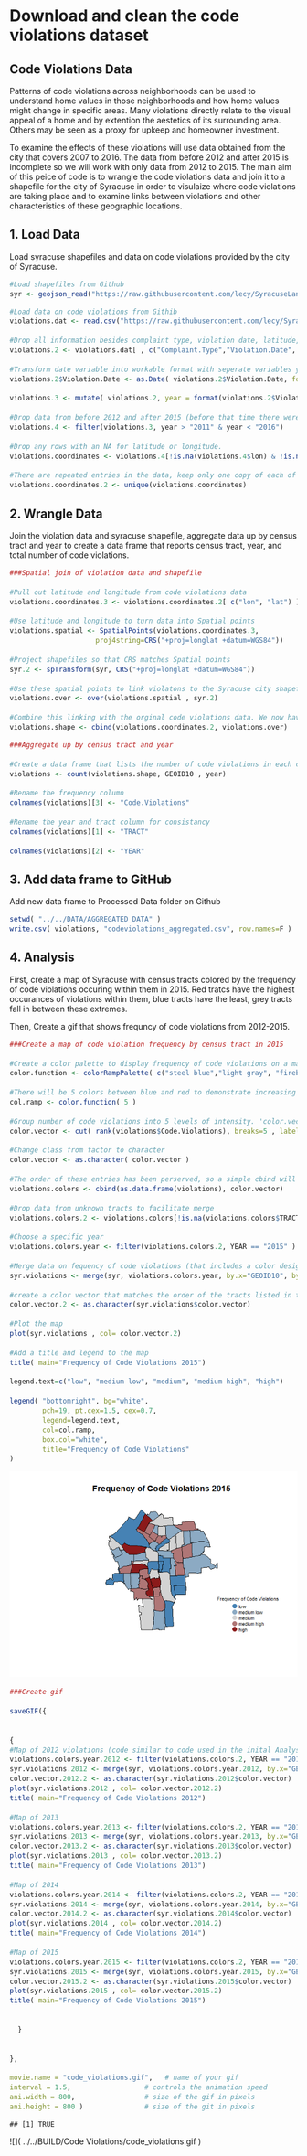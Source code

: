 # Download and clean the code violations dataset



## Code Violations Data

Patterns of code violations across neighborhoods can be used to understand home values in those neighborhoods and how home values might change in specific areas. Many violations directly relate to the visual appeal of a home and by extention the aestetics of its surrounding area. Others may be seen as a proxy for upkeep and homeowner investment. 

To examine the effects of these violations will use data obtained from the city that covers 2007 to 2016. The data from before 2012 and after 2015 is incomplete so we will work with only data from 2012 to 2015. The main aim of this peice of code is to wrangle the code violations data and join it to a shapefile for the city of Syracuse in order to visulaize where code violations are taking place and to examine links between violations and other characteristics of these geographic locations.  

## 1. Load Data

Load syracuse shapefiles and data on code violations provided by the city of Syracuse.


```r
#Load shapefiles from Github
syr <- geojson_read("https://raw.githubusercontent.com/lecy/SyracuseLandBank/master/SHAPEFILES/SYRCensusTracts.geojson", method="local", what="sp" )
```



```r
#Load data on code violations from Githib
violations.dat <- read.csv("https://raw.githubusercontent.com/lecy/SyracuseLandBank/master/DATA/RAW_DATA/codeviolations.csv", header = TRUE)

#Drop all information besides complaint type, violation date, latitude, and longitude
violations.2 <- violations.dat[ , c("Complaint.Type","Violation.Date", "Address", "lat","lon") ]

#Transform date variable into workable format with seperate variables year
violations.2$Violation.Date <- as.Date( violations.2$Violation.Date, format="%m/%d/%Y" )

violations.3 <- mutate( violations.2, year = format(violations.2$Violation.Date, format = "%Y"))

#Drop data from before 2012 and after 2015 (before that time there were less than 60 violatiions logged in each year, after there were around 500. Between 2012 and 2015 each year has around 5,000 violations so we can assume the other data is incomplete)
violations.4 <- filter(violations.3, year > "2011" & year < "2016")

#Drop any rows with an NA for latitude or longitude.
violations.coordinates <- violations.4[!is.na(violations.4$lon) & !is.na(violations.4$lat), ]

#There are repeated entries in the data, keep only one copy of each of these
violations.coordinates.2 <- unique(violations.coordinates)
```

## 2. Wrangle Data

Join the violation data and syracuse shapefile, aggregate data up by census tract and year to create a data frame that reports census tract, year, and total number of code violations.


```r
###Spatial join of violation data and shapefile

#Pull out latitude and longitude from code violations data
violations.coordinates.3 <- violations.coordinates.2[ c("lon", "lat") ]

#Use latitude and longitude to turn data into Spatial points
violations.spatial <- SpatialPoints(violations.coordinates.3,
                     proj4string=CRS("+proj=longlat +datum=WGS84"))

#Project shapefiles so that CRS matches Spatial points
syr.2 <- spTransform(syr, CRS("+proj=longlat +datum=WGS84"))

#Use these spatial points to link violatons to the Syracuse city shapefile by geographic location
violations.over <- over(violations.spatial , syr.2)

#Combine this linking with the orginal code violations data. We now have a data frame with rows that have code violation information and information about the tract that the violation is located within
violations.shape <- cbind(violations.coordinates.2, violations.over)
```



```r
###Aggregate up by census tract and year

#Create a data frame that lists the number of code violations in each census tract by year
violations <- count(violations.shape, GEOID10 , year)

#Rename the frequency column
colnames(violations)[3] <- "Code.Violations"

#Rename the year and tract column for consistancy
colnames(violations)[1] <- "TRACT"

colnames(violations)[2] <- "YEAR"
```

## 3. Add data frame to GitHub

Add new data frame to Processed Data folder on Github 


```r
setwd( "../../DATA/AGGREGATED_DATA" )
write.csv( violations, "codeviolations_aggregated.csv", row.names=F )
```

## 4. Analysis

First, create a map of Syracuse with census tracts colored by the frequency of code violations occuring within them in 2015. Red tratcs have the highest occurances of violations within them, blue tracts have the least, grey tracts fall in between these extremes.

Then, Create a gif that shows frequncy of code violations from 2012-2015.


```r
###Create a map of code violation frequency by census tract in 2015

#Create a color palette to display frequency of code violations on a map: red will represent high values, blue will represnt low
color.function <- colorRampPalette( c("steel blue","light gray", "firebrick4" ) )

#There will be 5 colors between blue and red to demonstrate increasing intensity
col.ramp <- color.function( 5 )

#Group number of code violations into 5 levels of intensity. 'color.vector' will display the code for the color of the group that each census tract now belongs to 
color.vector <- cut( rank(violations$Code.Violations), breaks=5 , labels=col.ramp )

#Change class from factor to character
color.vector <- as.character( color.vector )

#The order of these entries has been perserved, so a simple cbind will match each row with the color code corresponds to it (based on the number of code violations in that row)
violations.colors <- cbind(as.data.frame(violations), color.vector)

#Drop data from unknown tracts to facilitate merge
violations.colors.2 <- violations.colors[!is.na(violations.colors$TRACT), ]

#Choose a specific year
violations.colors.year <- filter(violations.colors.2, YEAR == "2015" )

#Merge data on fequency of code violations (that includes a color designation) with the syracuse shapefile 
syr.violations <- merge(syr, violations.colors.year, by.x="GEOID10", by.y="TRACT")

#create a color vector that matches the order of the tracts listed in this newly merged data frame
color.vector.2 <- as.character(syr.violations$color.vector)

#Plot the map
plot(syr.violations , col= color.vector.2)

#Add a title and legend to the map
title( main="Frequency of Code Violations 2015")

legend.text=c("low", "medium low", "medium", "medium high", "high")

legend( "bottomright", bg="white",
        pch=19, pt.cex=1.5, cex=0.7,
        legend=legend.text, 
        col=col.ramp, 
        box.col="white",
        title="Frequency of Code Violations" 
)
```

![](Download_and_clean_code_violations_files/figure-html/unnamed-chunk-6-1.png)<!-- -->


```r
###Create gif

saveGIF({


{
#Map of 2012 violations (code similar to code used in the inital Analysis section)
violations.colors.year.2012 <- filter(violations.colors.2, YEAR == "2012" )
syr.violations.2012 <- merge(syr, violations.colors.year.2012, by.x="GEOID10", by.y="TRACT")
color.vector.2012.2 <- as.character(syr.violations.2012$color.vector)
plot(syr.violations.2012 , col= color.vector.2012.2)
title( main="Frequency of Code Violations 2012")

#Map of 2013
violations.colors.year.2013 <- filter(violations.colors.2, YEAR == "2013" )
syr.violations.2013 <- merge(syr, violations.colors.year.2013, by.x="GEOID10", by.y="TRACT")
color.vector.2013.2 <- as.character(syr.violations.2013$color.vector)
plot(syr.violations.2013 , col= color.vector.2013.2)
title( main="Frequency of Code Violations 2013")

#Map of 2014
violations.colors.year.2014 <- filter(violations.colors.2, YEAR == "2014" )
syr.violations.2014 <- merge(syr, violations.colors.year.2014, by.x="GEOID10", by.y="TRACT")
color.vector.2014.2 <- as.character(syr.violations.2014$color.vector)
plot(syr.violations.2014 , col= color.vector.2014.2)
title( main="Frequency of Code Violations 2014")

#Map of 2015
violations.colors.year.2015 <- filter(violations.colors.2, YEAR == "2015" )
syr.violations.2015 <- merge(syr, violations.colors.year.2015, by.x="GEOID10", by.y="TRACT")
color.vector.2015.2 <- as.character(syr.violations.2015$color.vector)
plot(syr.violations.2015 , col= color.vector.2015.2)
title( main="Frequency of Code Violations 2015")

  
  }


}, 

movie.name = "code_violations.gif",   # name of your gif
interval = 1.5,                  # controls the animation speed
ani.width = 800,                 # size of the gif in pixels
ani.height = 800 )               # size of the git in pixels
```

```
## [1] TRUE
```
![]( ../../BUILD/Code Violations/code_violations.gif )
